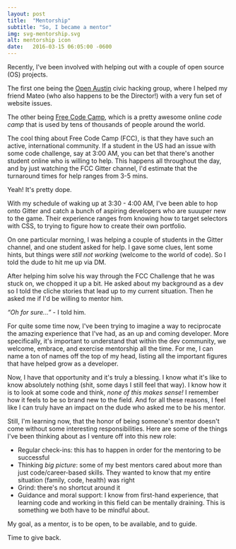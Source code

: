 ```yaml
---
layout: post
title:  "Mentorship"
subtitle: "So, I became a mentor"
img: svg-mentorship.svg
alt: mentorship icon
date:   2016-03-15 06:05:00 -0600
---
```

Recently, I've been involved with helping out with a couple of open source (OS) projects.

The first one being the <a class="link--base" href="http://open-austin.org" target="blank">Open Austin</a> civic hacking group, where I helped my friend Mateo (who also happens to be the Director!) with a very fun set of website issues.

The other being <a class="link--base" href="https://freecodecamp.com" target="blank">Free Code Camp</a>, which is a pretty awesome online *code camp* that is used by tens of thousands of people around the world.

The cool thing about Free Code Camp (FCC), is that they have such an active, international community. If a student in the US had an issue with some code challenge, say at 3:00 AM, you can bet that there's another student online who is willing to help. This happens all throughout the day, and by just watching the FCC Gitter channel, I'd estimate that the turnaround times for help ranges from 3-5 mins.

Yeah! It's pretty dope.

With my schedule of waking up at 3:30 - 4:00 AM, I've been able to hop onto Gitter and catch a bunch of aspiring developers who are suuuper new to the game. Their experience ranges from knowing how to target selectors with CSS, to trying to figure how to create their own portfolio.

On one particular morning, I was helping a couple of students in the Gitter channel, and one student asked for help. I gave some clues, lent some hints, but things were *still not working* (welcome to the world of code). So I told the dude to hit me up via DM.

After helping him solve his way through the FCC Challenge that he was stuck on, we chopped it up a bit. He asked about my background as a dev so I told the cliche stories that lead up to my current situation. Then he asked me if I'd be willing to mentor him.

_<span class="accent--cool">“</span>Oh for sure...<span class="accent--cool">”</span>_ - I told him.

For quite some time now, I've been trying to imagine a way to reciprocate the amazing experience that I've had, as an up and coming developer. More specifically, it's important to understand that within the dev community, we welcome, embrace, and exercise mentorship all the time. For me, I can name a ton of names off the top of my head, listing all the important figures that have helped grow as a developer.

Now, I have that opportunity and it's truly a blessing. I know what it's like to know absolutely nothing (shit, some days I still feel that way). I know how it is to look at some code and think, *none of this makes sense!* I remember how it feels to be so brand new to the field. And for all these reasons, I feel like I can truly have an impact on the dude who asked me to be his mentor.

Still, I'm learning now, that the honor of being someone's mentor doesn't come without some interesting responsibilities. Here are some of the things I've been thinking about as I venture off into this new role:

- Regular check-ins: this has to happen in order for the mentoring to be successful
- Thinking *big picture*: some of my best mentors cared about more than just code/career-based skills. They wanted to know that my entire situation (family, code, health) was right
- Grind: there's no shortcut around it
- Guidance and moral support: I know from first-hand experience, that learning code and working in this field can be mentally draining. This is something we both have to be mindful about.

My goal, as a mentor, is to be open, to be available, and to guide.

Time to give back.
